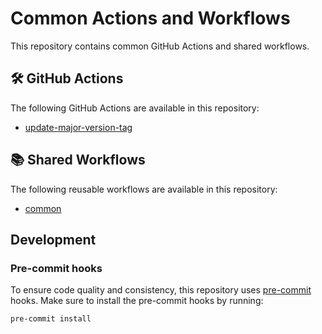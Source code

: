 # Common Actions and Workflows

This repository contains common GitHub Actions and shared workflows.

<!-- BEGIN ACTIONS -->

## 🛠️ GitHub Actions

The following GitHub Actions are available in this repository:

- [update-major-version-tag](update-major-version-tag/README.md)

<!-- END ACTIONS -->

<!-- BEGIN SHARED WORKFLOWS -->

## 📚 Shared Workflows

The following reusable workflows are available in this repository:

- [common](./workflows/README.md#common-workflow)

<!-- END SHARED WORKFLOWS -->

## Development

### Pre-commit hooks

To ensure code quality and consistency, this repository uses [pre-commit](https://pre-commit.com/) hooks. Make sure to
install the pre-commit hooks by running:

```bash
pre-commit install
```
